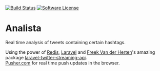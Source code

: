 
[![Build Status](https://travis-ci.org/elena-kolevska/analista.svg?branch=master)](https://travis-ci.org/elena-kolevska/analista.svg)
[![Software License](https://img.shields.io/badge/license-Unlicense-green.svg)](LICENSE)

# Analista

Real time analysis of tweets containing certain hashtags.

Using the power of  [Redis](https://redis.io/), [Laravel](www.laravel.com) and [Freek Van der Herten](https://github.com/freekmurze)'s amazing package [laravel-twitter-streaming-api](https://github.com/spatie/laravel-twitter-streaming-api).  
[Pusher.com](https://www.pusher.com) for real time push updates in the browser.


